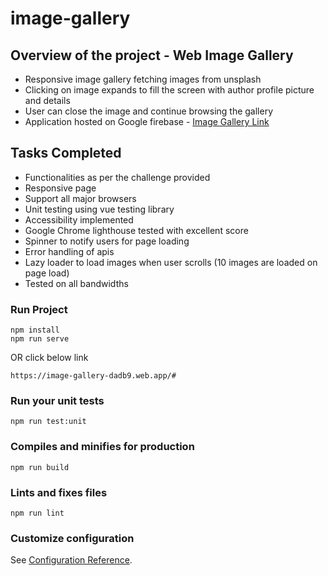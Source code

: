 # image-gallery

## Overview of the project - Web Image Gallery

- Responsive image gallery fetching images from unsplash
- Clicking on image expands to fill the screen with author profile picture and details
- User can close the image and continue browsing the gallery
- Application hosted on Google firebase - [Image Gallery Link](https://image-gallery-dadb9.web.app)

## Tasks Completed

- Functionalities as per the challenge provided
- Responsive page
- Support all major browsers
- Unit testing using vue testing library
- Accessibility implemented
- Google Chrome lighthouse tested with excellent score
- Spinner to notify users for page loading
- Error handling of apis
- Lazy loader to load images when user scrolls (10 images are loaded on page load)
- Tested on all bandwidths

### Run Project

```
npm install
npm run serve
```

OR click below link

```
https://image-gallery-dadb9.web.app/#
```

### Run your unit tests

```
npm run test:unit
```

### Compiles and minifies for production

```
npm run build
```

### Lints and fixes files

```
npm run lint
```

### Customize configuration

See [Configuration Reference](https://cli.vuejs.org/config/).
